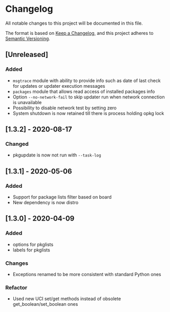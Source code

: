 # Changelog
All notable changes to this project will be documented in this file.

The format is based on [Keep a Changelog](https://keepachangelog.com/en/1.0.0/),
and this project adheres to [Semantic Versioning](https://semver.org/spec/v2.0.0.html).

## [Unreleased]
### Added
- `msgtrace` module with ability to provide info such as date of last check for
  updates or updater execution messages
- `packages` module that allows read access of installed packages info
- Option `--no-network-fail` to skip updater run when network connection is
  unavailable
- Possibility to disable network test by setting zero
- System shutdown is now retained till there is process holding opkg lock

## [1.3.2] - 2020-08-17
### Changed
- pkgupdate is now not run with `--task-log`


## [1.3.1] - 2020-05-06
### Added
- Support for package lists filter based on board
- New dependency is now distro


## [1.3.0] - 2020-04-09
### Added
- options for pkglists
- labels for pkglists

### Changes
- Exceptions renamed to be more consistent with standard Python ones

### Refactor
- Used new UCI set/get methods instead of obsolete get_boolean/set_boolean ones
